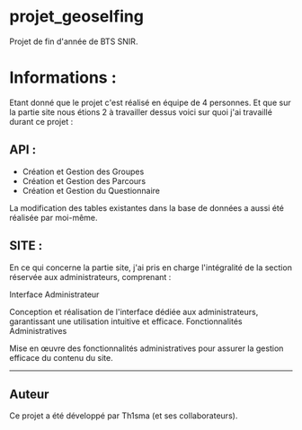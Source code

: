 # projet_geoselfing
Projet de fin d'année de BTS SNIR. 

# Informations : 
Etant donné que le projet c'est réalisé en équipe de 4 personnes. Et que sur la partie site nous étions 2 à travailler dessus voici sur quoi j'ai travaillé durant ce projet : 
## API : 
- Création et Gestion des Groupes
- Création et Gestion des Parcours
- Création et Gestion du Questionnaire

La modification des tables existantes dans la base de données a aussi été réalisée par moi-même.
## SITE :
En ce qui concerne la partie site, j'ai pris en charge l'intégralité de la section réservée aux administrateurs, comprenant :

Interface Administrateur

Conception et réalisation de l'interface dédiée aux administrateurs, garantissant une utilisation intuitive et efficace.
Fonctionnalités Administratives

Mise en œuvre des fonctionnalités administratives pour assurer la gestion efficace du contenu du site.

----------------

## Auteur
Ce projet a été développé par Th1sma (et ses collaborateurs).
